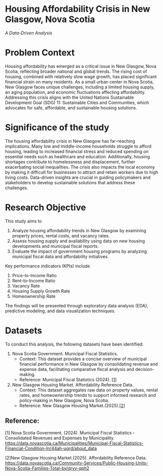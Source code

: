 # Housing Affordability Crisis in New Glasgow, Nova Scotia
*A Data-Driven Analysis*
# Problem Context
Housing affordability has emerged as a critical issue in New Glasgow, Nova Scotia, reflecting broader national and global trends. The rising cost of housing, combined with relatively slow wage growth, has placed significant financial strain on many residents. As a small urban center in Nova Scotia, New Glasgow faces unique challenges, including a limited housing supply, an aging population, and economic fluctuations affecting affordability. Addressing this crisis aligns with the United Nations Sustainable Development Goal (SDG) 11: Sustainable Cities and Communities, which advocates for safe, affordable, and sustainable housing solutions.
# Significance of the study
The housing affordability crisis in New Glasgow has far-reaching implications. Many low and middle-income households struggle to afford housing, leading to increased financial stress and reduced spending on essential needs such as healthcare and education. Additionally, housing shortages contribute to homelessness and displacement, further exacerbating social inequalities. The crisis also impacts the local economy by making it difficult for businesses to attract and retain workers due to high living costs. Data-driven insights are crucial in guiding policymakers and stakeholders to develop sustainable solutions that address these challenges.
# Research Objective
This study aims to 
1. Analyze housing affordability trends in New Glasgow by examining property prices, rental costs, and vacancy rates.
2. Assess housing supply and availability using data on new housing developments and municipal fiscal reports.
3. Evaluate the impact of government housing programs by analyzing municipal fiscal data and affordability initiatives.

Key performance indicators (KPIs) include 
1. Price-to-Income Ratio
2. Rent-to-Income Ratio
3. Vacancy Rate
4. Housing Supply Growth Rate
5. Homeownership Rate
   
The findings will be presented through exploratory data analysis (EDA), predictive modeling, and data visualization techniques.

# Datasets
To conduct this analysis, the following datasets have been identified:

1.	Nova Scotia Government. Municipal Fiscal Statistics.
    - Context: This dataset provides a concise overview of municipal financial performance in New Glasgow by consolidating revenue and expense data, facilitating comparative fiscal analysis and decision-making.
    - Reference: Municipal Fiscal Statistics (2024). [[1]](#1)
2.	New Glasgow Housing Market. Affordability Reference Data.
    - Context: This dataset aggregates raw data on property values, rental rates, and homeownership trends to support informed research and policy-making in New Glasgow, Nova Scotia.
    - Reference: New Glasgow Housing Market.(2025).[[2]](#2)


## Reference:

<a id="1">[1]</a> Nova Scotia Government. (2024). Municipal Fiscal Statistics - Consolidated Revenues and Expenses by Municipality. https://data.novascotia.ca/Municipalities/Municipal-Fiscal-Statistics-Financial-Condition-In/44ah-ugrd/about_data

<a id="2">[2]</a>New Glasgow Housing Market.(2025). Affordability Reference Data. https://data.novascotia.ca/Community-Services/Public-Housing-Units-Nova-Scotia-Families-Total-by/qryv-qph2
